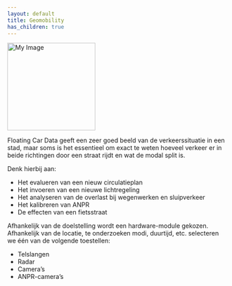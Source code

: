 ```yaml
---
layout: default
title: Geomobility
has_children: true
---
```



<div style="text-align: left;"><img src="https://raw.githubusercontent.com/samuvack/OSLO-mapping/main/images/GeoMobility.png" width="200" alt="My Image" id="hp"></div>

Floating Car Data geeft een zeer goed beeld van de verkeerssituatie in een stad, maar soms is het essentieel om exact te weten hoeveel verkeer er in beide richtingen door een straat rijdt en wat de modal split is.

Denk hierbij aan:

- Het evalueren van een nieuw circulatieplan
- Het invoeren van een nieuwe lichtregeling
- Het analyseren van de overlast bij wegenwerken en sluipverkeer
- Het kalibreren van ANPR
- De effecten van een fietsstraat

Afhankelijk van de doelstelling wordt een hardware-module gekozen. Afhankelijk van de locatie, te onderzoeken modi, duurtijd, etc. selecteren we één van de volgende toestellen:

- Telslangen
- Radar
- Camera’s
- ANPR-camera’s
